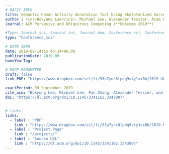 ```yaml
---
# BASIC INFO
title: Semantic Human Activity Annotation Tool Using Skeletonized Surveillance Videos
author : <ins>Bokyung Lee</ins>, Michael Lee, Alexander Tessier, Azam Khan.
Journal: ACM Pervasive and Ubiquitous Computing (**Ubicomp 2019**)

#Type: Journal_sci, Journal_int, Journal_dom, Conference_sci, Conference_int, conference_dom
type: "Conference_sci"

# DATE INFO
date: 2019-09-14T15:40:24+06:00
publicationDate: 2019.09
homeYearTag: 

# PAGE PARAMETER
draft: false
link_PDF: "https://www.dropbox.com/scl/fi/53u7ync8lpdq9sty1vx0h/2019-Ubicomp-demo.pdf?rlkey=4e9g957g5gxfgh2fkkq1uv6vh&dl=0"

exactPeriod: 09 September 2019
cite_acm: "Bokyung Lee, Michael Lee, Pan Zhang, Alexander Tessier, and Azam Khan. 2019. Semantic human activity annotation tool using skeletonized surveillance videos. In Adjunct Proceedings of the 2019 ACM International Joint Conference on Pervasive and Ubiquitous Computing and Proceedings of the 2019 ACM International Symposium on Wearable Computers (UbiComp/ISWC '19 Adjunct). Association for Computing Machinery, New York, NY, USA, 312–315."
doi: "https://dl.acm.org/doi/10.1145/3341162.3343807"


# links
links:
  - label : "PDF"
    link : "https://www.dropbox.com/scl/fi/53u7ync8lpdq9sty1vx0h/2019-Ubicomp-demo.pdf?rlkey=4e9g957g5gxfgh2fkkq1uv6vh&dl=0"
  - label : "Project Page"
    link : "/projects/"
  - label : "Source URL"
    link : "https://dl.acm.org/doi/10.1145/3341162.3343807"
---
```

